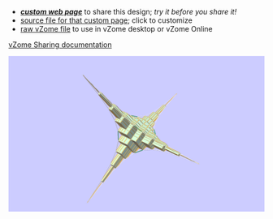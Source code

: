 
 - [***custom web page***][post] to share this design; *try it before you share it!*
 - [source file for that custom page][source]; click to customize
 - [raw vZome file][raw] to use in vZome desktop or vZome Online

[vZome Sharing documentation](https://vzome.github.io/vzome/sharing.html#how-it-works)

![Image](<RD-modulated-concave-tetlrahedral.png>)


[post]: <https://John-Kostick.github.io/vzome-sharing/2021/12/29/RD-modulated-concave-tetlrahedral-18-25-57.html>
[source]: <https://github.com/John-Kostick/vzome-sharing/edit/main/_posts/2021-12-29-RD-modulated-concave-tetlrahedral-18-25-57.md>
[raw]: <https://raw.githubusercontent.com/John-Kostick/vzome-sharing/main/2021/12/29/18-25-57-RD-modulated-concave-tetlrahedral/RD-modulated-concave-tetlrahedral.vZome>